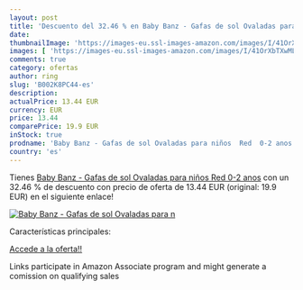 ```yaml
---
layout: post
title: 'Descuento del 32.46 % en Baby Banz - Gafas de sol Ovaladas para n'
date: 
thumbnailImage: 'https://images-eu.ssl-images-amazon.com/images/I/41OrXbTXwML._SL200_.jpg'
images: [ 'https://images-eu.ssl-images-amazon.com/images/I/41OrXbTXwML._SL200_.jpg' ]
comments: true
category: ofertas
author: ring
slug: 'B002K8PC44-es'
description:
actualPrice: 13.44 EUR
currency: EUR
price: 13.44
comparePrice: 19.9 EUR
inStock: true
prodname: 'Baby Banz - Gafas de sol Ovaladas para niños  Red  0-2 anos'
country: 'es'
---
```


Tienes [Baby Banz - Gafas de sol Ovaladas para niños  Red  0-2 anos](https://www.amazon.es/dp/B002K8PC44/?tag=tolees-21) con un 32.46 % de descuento con precio de oferta de 13.44 EUR (original: 19.9 EUR) en el siguiente enlace!

[![Baby Banz - Gafas de sol Ovaladas para n](https://images-eu.ssl-images-amazon.com/images/I/41OrXbTXwML._SL200_.jpg)](https://www.amazon.es/dp/B002K8PC44/?tag=tolees-21)

Características principales:


[Accede a la oferta!!](https://www.amazon.es/dp/B002K8PC44/?tag=tolees-21)

Links participate in Amazon Associate program and might generate a comission on qualifying sales


